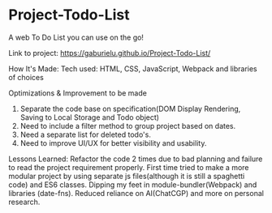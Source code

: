# Project-Todo-List
A web To Do List you can use on the go!

Link to project: https://gaburielu.github.io/Project-Todo-List/

How It's Made:
Tech used: HTML, CSS, JavaScript, Webpack and libraries of choices

Optimizations & Improvement to be made
1. Separate the code base on specification(DOM Display Rendering, Saving to Local Storage and Todo object)
2. Need to include a filter method to group project based on dates.
3. Need a separate list for deleted todo's.
4. Need to improve UI/UX for better visibility and usability.

Lessons Learned:
Refactor the code 2 times due to bad planning and failure to read the project requirement properly.
First time tried to make a more modular project by using separate js files(although it is still a spaghetti code) and ES6 classes. Dipping my feet in module-bundler(Webpack) and libraries (date-fns). Reduced reliance on AI(ChatCGP) and more on personal research.